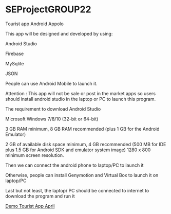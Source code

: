 # SEProjectGROUP22
Tourist app Android Appolo


This app will be designed and developed by using:

Android Studio

Firebase

MySqlite

JSON

People can use Android Mobile to launch it. 

Attention : This app will not be sale or post in the market apps so users should install android studio in the laptop or PC to launch this program.

The requirement to download Android Studio

Microsoft Windows 7/8/10 (32-bit or 64-bit)

3 GB RAM minimum, 8 GB RAM recommended (plus 1 GB for the Android Emulator)

2 GB of available disk space minimum, 4 GB recommended (500 MB for IDE plus 1.5 GB for Android SDK and emulator system image)
1280 x 800 minimum screen resolution.

Then we can connect the android phone to laptop/PC to launch it

Otherwise, people can install Genymotion and Virtual Box to launch it on laptop/PC

Last but not least, the laptop/ PC should be connected to internet to download the program and run it

[Demo Tourist App April](https://www.youtube.com/watch?v=fED8KBJjrII)
